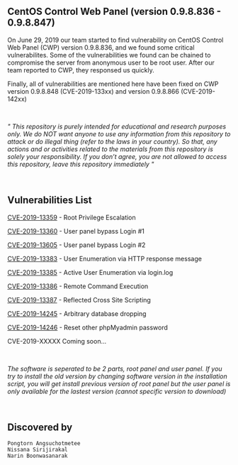 ## CentOS Control Web Panel (version 0.9.8.836 - 0.9.8.847)
On June 29, 2019 our team started to find vulnerability on CentOS Control Web Panel (CWP) version 0.9.8.836, and we found some critical vulnerabilites. Some of the vulnerabilities we found can be chained to compromise the server from anonymous user to be root user. After our team reported to CWP, they responsed us quickly.

Finally, all of vulnerabilities are mentioned here have been fixed on CWP version 0.9.8.848 (CVE-2019-133xx) and version 0.9.8.866 (CVE-2019-142xx)

<br>

<i>"
This repository is purely intended for educational and research purposes only. We do NOT want anyone to use any information from this repository to attack or do illegal  thing (refer to the laws in your country). So that, any actions and or activities related to the materials from this repository is solely your responsibility. If you don’t agree, you are not allowed to access this repository, leave this repository immediately "
</i>

<br>

## Vulnerabilities List

[CVE-2019-13359](https://github.com/i3umi3iei3ii/CentOS-Control-Web-Panel-CVE/blob/master/CVE-2019-13359.md) - Root Privilege Escalation

[CVE-2019-13360](https://github.com/i3umi3iei3ii/CentOS-Control-Web-Panel-CVE/blob/master/CVE-2019-13360.md) - User panel bypass Login #1

[CVE-2019-13605](https://github.com/i3umi3iei3ii/CentOS-Control-Web-Panel-CVE/blob/master/CVE-2019-13605.md) - User panel bypass Login #2

[CVE-2019-13383](https://github.com/i3umi3iei3ii/CentOS-Control-Web-Panel-CVE/blob/master/CVE-2019-13383.md) - User Enumeration via HTTP response message

[CVE-2019-13385](https://github.com/i3umi3iei3ii/CentOS-Control-Web-Panel-CVE/blob/master/CVE-2019-13385.md) - Active User Enumeration via login.log

[CVE-2019-13386](https://github.com/i3umi3iei3ii/CentOS-Control-Web-Panel-CVE/blob/master/CVE-2019-13386.md) - Remote Command Execution

[CVE-2019-13387](https://github.com/i3umi3iei3ii/CentOS-Control-Web-Panel-CVE/blob/master/CVE-2019-13387.md) - Reflected Cross Site Scripting

[CVE-2019-14245](https://github.com/i3umi3iei3ii/CentOS-Control-Web-Panel-CVE/blob/master/CVE-2019-14245.md) - Arbitrary database dropping

[CVE-2019-14246](https://github.com/i3umi3iei3ii/CentOS-Control-Web-Panel-CVE/blob/master/CVE-2019-14246.md) - Reset other phpMyadmin password

CVE-2019-XXXXX Coming soon...

<br>

<i>The software is seperated to be 2 parts, root panel and user panel. If you try to install the old version by changing software version in the installation script, you will get install previous version of root panel but the user panel is only available for the lastest version (cannot specific version to download)</i>

<br>

## Discovered by
```
Pongtorn Angsuchotmetee
Nissana Sirijirakal
Narin Boonwasanarak
```
